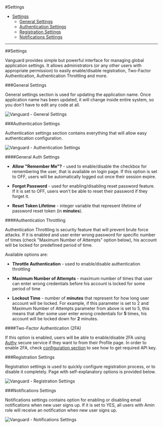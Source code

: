 #Settings

* [Settings](#settings)
	* [General Settings](#general)
	* [Authentication Settings](#auth)
	* [Registration Settings](#auth)
	* [Notifications Settings](#notifications)
	
---

<a name="settings"></a>
##Settings

Vanguard provides simple but powerful interface for managing global application settings.  It allows administrators (or any other users with appropriate permission) to easily enable/disable registration, Two-Factor Authentication, Authentication Throttling and more.

<a name="general"></a>
###General Settings

General settings section is used for updating the application name. Once application name has been updated, it will change inside entire system, so you don't have to edit any code at all.

![Vanguard - General Settings](assets/img/settings-general.png)

<a name="auth"></a>
###Authentication Settings

Authentication settings section contains everything that will allow easy authentication configuration. 

![Vanguard - Authentication Settings](assets/img/settings-auth.png)

####General Auth Settings

* **Allow "Remember Me"?** - used to enable/disable the checkbox for remembering the user, that is available on login page. If this option is set to OFF, users will be automatically logged out once their session expire. 

* **Forgot Password** - used for enabling/disabling reset password feature. If it is set to OFF, users won't be able to reset their password if they forget it.

* **Reset Token Lifetime**  - integer variable that represent lifetime of password reset token (in **minutes**).

####Authentication Throttling

Authentication Throttling is security feature that will prevent brute force attacks. If it is enabled and user enter wrong password for specific number of times (check "Maximum Number of Attempts" option below), his account will be locked for predefined period of time.

Available options are:

* **Throttle Authentication** - used to enable/disable authentication throttling

* **Maximum Number of Attempts** - maximum number of times that user can enter wrong credentials before his account is locked for some period of time

* **Lockout Time** - number of **minutes** that represent for how long user account will be locked. For example, if this parameter is set to 2 and Maximum Number of Attempts parameter from above is set to 5, this means that after some user enter wrong credentials for **5** times, his account will be locked down for **2** minutes.

####Two-Factor Authentication (2FA)

If this option is enabled, users will be able to enable/disable 2FA using [Authy](https://www.authy.com/) secure service if they want to from their Profile page. In order to enable 2FA, check [configuration section](configuration) to see how to get required API key.

###Registration Settings

Registration settings is used to quickly configure registration process, or to disable it completely. Page with self-explanatory options is provided below.

![Vanguard - Registration Settings](assets/img/settings-registration.png)

<a name="notifications"></a>
###Notifications Settings

Notifications settings contains option for enabling or disabling email notifications when new user signs up. If it is set to YES, all users with Amin role will receive an notification when new user signs up.

![Vanguard - Notifications Settings](assets/img/settings-notifications.png)